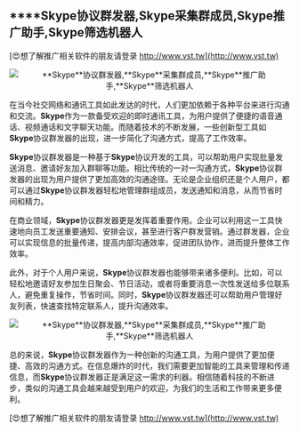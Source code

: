 ## ****Skype**协议群发器,**Skype**采集群成员,**Skype**推广助手,**Skype**筛选机器人**

[😍想了解推广相关软件的朋友请登录 http://www.vst.tw](http://www.vst.tw)

 <center><img src="https://vst.tw/MP4/tuiguang/png/1.png" alt="**Skype**协议群发器,**Skype**采集群成员,**Skype**推广助手,**Skype**筛选机器人"></center>

在当今社交网络和通讯工具如此发达的时代，人们更加依赖于各种平台来进行沟通和交流。**Skype**作为一款备受欢迎的即时通讯工具，为用户提供了便捷的语音通话、视频通话和文字聊天功能。而随着技术的不断发展，一些创新型工具如**Skype**协议群发器的出现，进一步简化了沟通方式，提高了工作效率。

**Skype**协议群发器是一种基于**Skype**协议开发的工具，可以帮助用户实现批量发送消息、邀请好友加入群聊等功能。相比传统的一对一沟通方式，**Skype**协议群发器的出现为用户提供了更加高效的沟通途径。无论是企业组织还是个人用户，都可以通过**Skype**协议群发器轻松地管理群组成员，发送通知和消息，从而节省时间和精力。

在商业领域，**Skype**协议群发器更是发挥着重要作用。企业可以利用这一工具快速地向员工发送重要通知、安排会议，甚至进行客户群发营销。通过群发器，企业可以实现信息的批量传递，提高内部沟通效率，促进团队协作，进而提升整体工作效率。

此外，对于个人用户来说，**Skype**协议群发器也能够带来诸多便利。比如，可以轻松地邀请好友参加生日聚会、节日活动，或者将重要消息一次性发送给多位联系人，避免重复操作，节省时间。同时，**Skype**协议群发器还可以帮助用户管理好友列表，快速查找特定联系人，提升沟通效率。

 <center><img src="https://vst.tw/MP4/tuiguang/png/4.png" alt="**Skype**协议群发器,**Skype**采集群成员,**Skype**推广助手,**Skype**筛选机器人"></center>

总的来说，**Skype**协议群发器作为一种创新的沟通工具，为用户提供了更加便捷、高效的沟通方式。在信息爆炸的时代，我们需要更加智能的工具来管理和传递信息，而**Skype**协议群发器正是满足这一需求的利器。相信随着科技的不断进步，类似的沟通工具会越来越受到用户的欢迎，为我们的生活和工作带来更多便利。

[😍想了解推广相关软件的朋友请登录 http://www.vst.tw](http://www.vst.tw)




